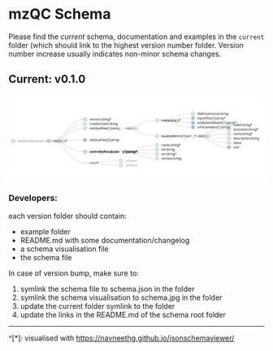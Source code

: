 # mzQC Schema

Please find the _current_ schema, documentation and examples in the `current` folder (which should link to the highest version number folder.
Version number increase usually indicates non-minor schema changes.

## Current: v0.1.0
![Schema visualisation](v0_1_0/mzqc_0_1_0.schema.jpg)


### Developers:
each version folder should contain:
* example folder
* README.md with some documentation/changelog
* a schema visualisation file
* the schema file

In case of version bump, make sure to:
1. symlink the schema file to schema.json in the folder
2. symlink the schema visualisation to schema.jpg in the folder
3. update the current folder symlink to the folder
4. update the links in the README.md of the schema root folder


------
^[*]: visualised with https://navneethg.github.io/jsonschemaviewer/